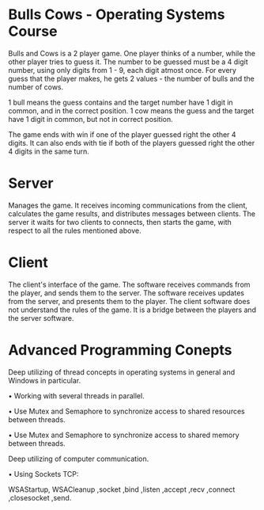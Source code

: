 # Bulls Cows - Operating Systems Course


Bulls and Cows is a 2 player game. 
One player thinks of a number, while the other player tries to guess it.
The number to be guessed must be a 4 digit number, using only digits from 1 - 9, each digit atmost once. 
For every guess that the player makes, he gets 2 values - the number of bulls and the number of cows. 

1 bull means the guess contains and the target number have 1 digit in common, and in the correct position.
1 cow means the guess and the target have 1 digit in common, but not in correct position.

The game ends with win if one of the player guessed right the other 4 digits.
It can also ends with tie if both of the players guessed right the other 4 digits in the same turn.


# Server
Manages the game. It receives incoming communications from the client, calculates the game results, and distributes messages between clients. 
The server it waits for two clients to connects, then starts the game, with respect to all the rules mentioned above.

# Client
The client's interface of the game. The software receives commands from the player, and sends them to the server.
The software receives updates from the server, and presents them to the player. The client software does not understand the rules of the game.
It is a bridge between the players and the server software.

# Advanced Programming Conepts
Deep utilizing of thread concepts in operating systems in general and Windows in particular.

• Working with several threads in parallel.

• Use Mutex and Semaphore to synchronize access to shared resources between threads.

• Use Mutex and Semaphore to synchronize access to shared memory between threads.

Deep utilizing of computer communication.

• Using Sockets TCP:

  WSAStartup, WSACleanup 
  ,socket 
  ,bind 
  ,listen 
  ,accept 
  ,recv 
  ,connect 
  ,closesocket 
  ,send.
